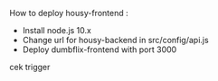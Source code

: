 How to deploy housy-frontend :

- Install node.js 10.x
- Change url for housy-backend in src/config/api.js
- Deploy dumbflix-frontend with port 3000

cek trigger
